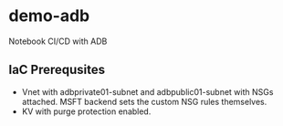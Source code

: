 # demo-adb
Notebook CI/CD with ADB

## IaC Prerequsites
- Vnet with adbprivate01-subnet and adbpublic01-subnet with NSGs attached. MSFT backend sets the custom NSG rules themselves.
- KV with purge protection enabled.
